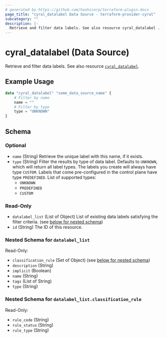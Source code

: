 ```yaml
---
# generated by https://github.com/hashicorp/terraform-plugin-docs
page_title: "cyral_datalabel Data Source - terraform-provider-cyral"
subcategory: ""
description: |-
  Retrieve and filter data labels. See also resource cyral_datalabel ../resources/datalabel.md.
---
```


# cyral_datalabel (Data Source)

Retrieve and filter data labels. See also resource [`cyral_datalabel`](../resources/datalabel.md).

## Example Usage

```terraform
data "cyral_datalabel" "some_data_source_name" {
    # Filter by name
    name = ""
    # Filter by type
    type = "UNKNOWN"
}
```

<!-- schema generated by tfplugindocs -->

## Schema

### Optional

- `name` (String) Retrieve the unique label with this name, if it exists.
- `type` (String) Filter the results by type of data label. Defaults to `UNKNOWN`, which will return all label types. The labels you create will always have type `CUSTOM`. Labels that come pre-configured in the control plane have type `PREDEFINED`. List of supported types:
  - `UNKNOWN`
  - `PREDEFINED`
  - `CUSTOM`

### Read-Only

- `datalabel_list` (List of Object) List of existing data labels satisfying the filter criteria. (see [below for nested schema](#nestedatt--datalabel_list))
- `id` (String) The ID of this resource.

<a id="nestedatt--datalabel_list"></a>

### Nested Schema for `datalabel_list`

Read-Only:

- `classification_rule` (Set of Object) (see [below for nested schema](#nestedobjatt--datalabel_list--classification_rule))
- `description` (String)
- `implicit` (Boolean)
- `name` (String)
- `tags` (List of String)
- `type` (String)

<a id="nestedobjatt--datalabel_list--classification_rule"></a>

### Nested Schema for `datalabel_list.classification_rule`

Read-Only:

- `rule_code` (String)
- `rule_status` (String)
- `rule_type` (String)
